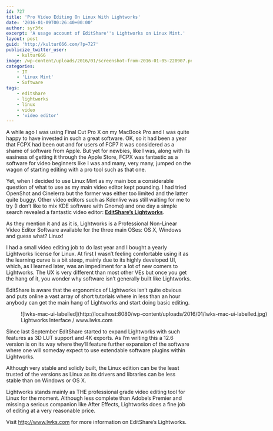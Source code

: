 ```yaml
---
id: 727
title: 'Pro Video Editing On Linux With Lightworks'
date: '2016-01-09T00:26:40+00:00'
author: syr3fx
excerpt: 'A usage account of EditShare''s Lightworks on Linux Mint.'
layout: post
guid: 'http://kultur666.com/?p=727'
publicize_twitter_user:
    - kultur666
image: /wp-content/uploads/2016/01/screenshot-from-2016-01-05-220907.png
categories:
    - IT
    - 'Linux Mint'
    - Software
tags:
    - editshare
    - lightworks
    - linux
    - video
    - 'video editor'
---
```


A while ago I was using Final Cut Pro X on my MacBook Pro and I was quite happy to have invested in such a great software. OK, so it had been a year that FCPX had been out and for users of FCP7 it was considered as a shame of software from Apple. But yet for newbies, like I was, along with its easiness of getting it through the Apple Store, FCPX was fantastic as a software for video beginners like I was and many, very many, jumped on the wagon of starting editing with a pro tool such as that one.

Yet, when I decided to use Linux Mint as my main box a considerable question of what to use as my main video editor kept pounding. I had tried OpenShot and Cinelerra but the former was either too limited and the latter quite buggy. Other video editors such as Kdenlive was still waiting for me to try (I don’t like to mix KDE software with Gnome) and one day a simple search revealed a fantastic video editor: **[EditShare’s Lightworks](http://www.lwks.com)**.

As they mention it and as it is, Lightworks is a Professional Non-Linear Video Editor Software available for the three main OSes: OS X, Windows and guess what? Linux!

I had a small video editing job to do last year and I bought a yearly Lightworks license for Linux. At first I wasn’t feeling comfortable using it as the learning curve is a bit steep, mainly due to its highly developed UI, which, as I learned later, was an impediment for a lot of new comers to Lightworks. The UX is very different than most other VEs but once you get the hang of it, you wonder why software isn’t generally built like Lightworks.

EditShare is aware that the ergonomics of Lightworks isn’t quite obvious and puts online a vast array of short tutorials where in less than an hour anybody can get the main hang of Lightworks and start doing basic editing.

<figure aria-describedby="caption-attachment-761" class="wp-caption alignnone" id="attachment_761" style="width: 838px">![lwks-mac-ui-labelled](http://localhost:8080/wp-content/uploads/2016/01/lwks-mac-ui-labelled.jpg)<figcaption class="wp-caption-text" id="caption-attachment-761">Lightworks Interface / www.lwks.com</figcaption></figure>

Since last September EditShare started to expand Lightworks with such features as 3D LUT support and 4K exports. As I’m writing this a 12.6 version is on its way where they’ll feature further expansion of the software where one will someday expect to use extendable software plugins within Lightworks.

Although very stable and solidly built, the Linux edition can be the least trusted of the versions as Linux as its drivers and libraries can be less stable than on Windows or OS X.

Lightworks stands mainly as THE professional grade video editing tool for Linux for the moment. Although less complete than Adobe’s Premier and missing a serious companion like After Effects, Lightworks does a fine job of editing at a very reasonable price.

Visit <http://www.lwks.com> for more information on EditShare’s Lightworks.